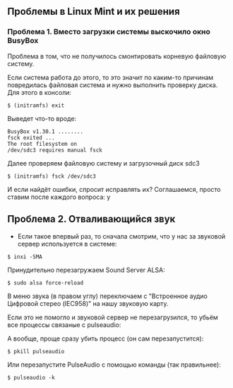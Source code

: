 ## Проблемы в Linux Mint и их решения

### Проблема 1. Вместо загрузки системы выскочило окно BusyBox

Проблема в том, что не получилось смонтировать корневую файловую систему.

Если система работа до этого, то это значит по каким-то причинам повредилась файловая система и нужно выполнить проверку диска.
Для этого в консоли:
```
$ (initramfs) exit
```

Выведет что-то вроде:

```
BusyBox v1.30.1 ........
fsck exited ...
The root filesystem on
/dev/sdс3 requires manual fsck
```

Далее проверяем файловую систему и загрузочный диск sdc3

```
$ (initramfs) fsck /dev/sdc3
```

И если найдёт ошибки, спросит исправлять их? Соглашаемся, просто ставим после каждого вопроса: y

## Проблема 2. Отваливающийся звук

- Если такое впервый раз, то сначала смотрим, что у нас за звуковой сервер используется в системе:
```
$ inxi -SMA
```

Принудительно перезагружаем Sound Server ALSA:
```
$ sudo alsa force-reload
```

В меню звука (в правом углу) переключаем с "Встроенное аудио Цифровой стерео (IEC958)" на нашу звуковую карту.

Если это не помогло и звуковой сервер не перезагрузился, то убьём все процессы связаные с pulseaudio:

А вообще, проще сразу убить процесс (он сам перезапустится):

```
$ pkill pulseaudio
```

Или перезапустите PulseAudio с помощью команды (так правильнее):
```
$ pulseaudio -k
```